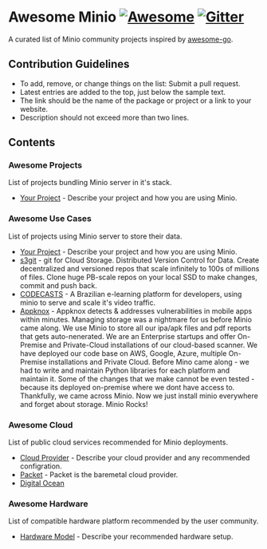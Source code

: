 # Awesome Minio [![Awesome](https://cdn.rawgit.com/sindresorhus/awesome/d7305f38d29fed78fa85652e3a63e154dd8e8829/media/badge.svg)](https://github.com/sindresorhus/awesome) [![Gitter](https://badges.gitter.im/Join%20Chat.svg)](https://gitter.im/minio/minio?utm_source=badge&utm_medium=badge&utm_campaign=pr-badge&utm_content=badge)

A curated list of Minio community projects inspired by [awesome-go](https://github.com/avelino/awesome-go).

## Contribution Guidelines
* To add, remove, or change things on the list: Submit a pull request.
* Latest entries are added to the top, just below the sample text.
* The link should be the name of the package or project or a link to your website.
* Description should not exceed more than two lines.


## Contents

### Awesome Projects
List of projects bundling Minio server in it's stack.
* [Your Project](URL) - Describe your project and how you are using Minio. 

### Awesome Use Cases
List of projects using Minio server to store their data.
* [Your Project](URL) - Describe your project and how you are using Minio.
* [s3git](https://github.com/s3git/s3git) - git for Cloud Storage. Distributed Version Control for Data. Create decentralized and versioned repos that scale infinitely to 100s of millions of files. Clone huge PB-scale repos on your local SSD to make changes, commit and push back.
* [CODECASTS](https://codecasts.com.br) - A Brazilian e-learning platform for developers, using minio to serve and scale it's video traffic.
* [Appknox](https://www.appknox.com/) - Appknox detects & addresses vulnerabilities in mobile apps within minutes. Managing storage was a nightmare for us before Minio came along. We use Minio to store all our ipa/apk files and pdf reports that gets auto-nenerated. We are an Enterprise startups and offer On-Premise and Private-Cloud installations of our cloud-based scanner. We have deployed our code base on AWS, Google, Azure, multiple On-Premise installations and Private Cloud. Before Mino came along - we had to write and maintain Python libraries for each platform and maintain it. Some of the changes that we make cannot be even tested - because its deployed on-premise where we dont have access to. Thankfully, we came across Minio. Now we just install minio everywhere and forget about storage. Minio Rocks!

### Awesome Cloud
List of public cloud services recommended for Minio deployments.
* [Cloud Provider](URL) - Describe your cloud provider and any recommended configration.
* [Packet](https://www.packet.net) - Packet is the baremetal cloud provider. 
* [Digital Ocean](https://www.digitalocean.com) 

### Awesome Hardware
List of compatible hardware platform recommended by the user community. 
* [Hardware Model](URL) - Describe your recommended hardware setup.



